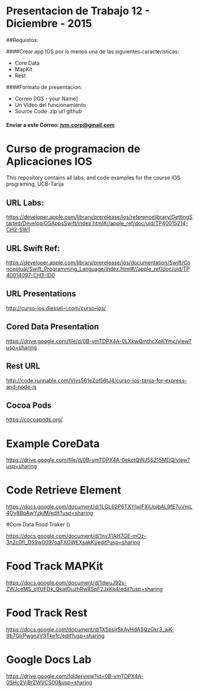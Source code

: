 Presentacion de Trabajo 12 - Diciembre - 2015
==============================================
##Requistos:

####Crear app IOS  por lo menos una de las siguientes características:

- Core Data
- MapKit
- Rest

####Formato de presentacion:
- Correo [IOS - your Name]
- Un Video del funcionamiento
- Source Code .zip url github
#### Enviar a este Correo: jvm.corp@gmail.com

Curso de programacion de Aplicaciones IOS
=========================================

This repository contains all labs, and code examples for the course IOS programing, UCB-Tarija

## URL Labs:

https://developer.apple.com/library/prerelease/ios/referencelibrary/GettingStarted/DevelopiOSAppsSwift/index.html#//apple_ref/doc/uid/TP40015214-CH2-SW1

## URL Swift Ref:
https://developer.apple.com/library/prerelease/ios/documentation/Swift/Conceptual/Swift_Programming_Language/index.html#//apple_ref/doc/uid/TP40014097-CH3-ID0
## URL Presentations
http://curso-ios.diessel-j.com/curso-ios/

##  Cored Data Presentation
https://drive.google.com/file/d/0B-vmTDPX4A-0LXkwQmthcXpKYmc/view?usp=sharing

## Rest URL
http://code.runnable.com/Viys561eZqI56tJ4/curso-ios-tarija-for-express-and-node-js

## Cocoa Pods
https://cocoapods.org/

# Example CoreData 
https://drive.google.com/file/d/0B-vmTDPX4A-0ekctQWJ5S215MDQ/view?usp=sharing

# Code Retrieve Element

https://docs.google.com/document/d/1LGL62P6TXYlwiFXiUpjbAL9fE7uVmL4Ov8BpAwYzkiM/edit?usp=sharing


#Core Data Food Traker ()

https://docs.google.com/document/d/1nv31AH7GE-mOz-3n2c0fl_D59w0097oaFXOWEXsakKI/edit?usp=sharing

# Food Track MAPKit
https://docs.google.com/document/d/1dwuJ92s-ZWJceMS_oYUFDk_QkatOuzhRw8SpF2JxKk4/edit?usp=sharing

# Food Track Rest
https://docs.google.com/document/d/1X5psjrSkAyHdA5QzGkr3_aiK-9b7GIrPwgnzV3Tke1c/edit?usp=sharing

# Google Docs Lab
https://drive.google.com/folderview?id=0B-vmTDPX4A-0SHc2VjBrZWVCS00&usp=sharing

